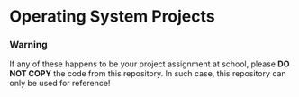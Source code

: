 # Operating System Projects

### Warning
If any of these happens to be your project assignment at school, please **DO NOT COPY**  the code from this repository. In such case, this repository can only be used for reference!

